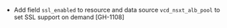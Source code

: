 * Add field `ssl_enabled` to resource and data source `vcd_nsxt_alb_pool` to set SSL support on demand [GH-1108]